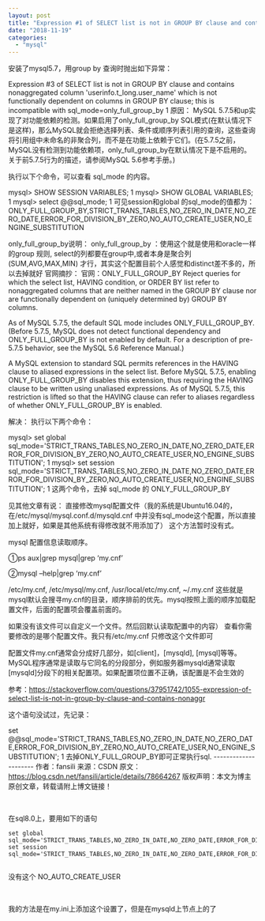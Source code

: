 ```yaml
---
layout: post
title: "Expression #1 of SELECT list is not in GROUP BY clause and contains nonaggregated column 'userinfo."
date: "2018-11-19"
categories: 
  - "mysql"
---
```


安装了mysql5.7，用group by 查询时抛出如下异常：

Expression #3 of SELECT list is not in GROUP BY clause and contains nonaggregated column 'userinfo.t\_long.user\_name' which is not functionally dependent on columns in GROUP BY clause; this is incompatible with sql\_mode=only\_full\_group\_by 1 原因： MySQL 5.7.5和up实现了对功能依赖的检测。如果启用了only\_full\_group\_by SQL模式(在默认情况下是这样)，那么MySQL就会拒绝选择列表、条件或顺序列表引用的查询，这些查询将引用组中未命名的非聚合列，而不是在功能上依赖于它们。(在5.7.5之前，MySQL没有检测到功能依赖项，only\_full\_group\_by在默认情况下是不启用的。关于前5.7.5行为的描述，请参阅MySQL 5.6参考手册。)

执行以下个命令，可以查看 sql\_mode 的内容。

mysql> SHOW SESSION VARIABLES; 1 mysql> SHOW GLOBAL VARIABLES; 1 mysql> select @@sql\_mode; 1 可见session和global 的sql\_mode的值都为： ONLY\_FULL\_GROUP\_BY,STRICT\_TRANS\_TABLES,NO\_ZERO\_IN\_DATE,NO\_ZERO\_DATE,ERROR\_FOR\_DIVISION\_BY\_ZERO,NO\_AUTO\_CREATE\_USER,NO\_ENGINE\_SUBSTITUTION

only\_full\_group\_by说明： only\_full\_group\_by ：使用这个就是使用和oracle一样的group 规则, select的列都要在group中,或者本身是聚合列(SUM,AVG,MAX,MIN) 才行，其实这个配置目前个人感觉和distinct差不多的，所以去掉就好 官网摘抄： 官网：ONLY\_FULL\_GROUP\_BY Reject queries for which the select list, HAVING condition, or ORDER BY list refer to nonaggregated columns that are neither named in the GROUP BY clause nor are functionally dependent on (uniquely determined by) GROUP BY columns.

As of MySQL 5.7.5, the default SQL mode includes ONLY\_FULL\_GROUP\_BY. (Before 5.7.5, MySQL does not detect functional dependency and ONLY\_FULL\_GROUP\_BY is not enabled by default. For a description of pre-5.7.5 behavior, see the MySQL 5.6 Reference Manual.)

A MySQL extension to standard SQL permits references in the HAVING clause to aliased expressions in the select list. Before MySQL 5.7.5, enabling ONLY\_FULL\_GROUP\_BY disables this extension, thus requiring the HAVING clause to be written using unaliased expressions. As of MySQL 5.7.5, this restriction is lifted so that the HAVING clause can refer to aliases regardless of whether ONLY\_FULL\_GROUP\_BY is enabled.

解决： 执行以下两个命令：

mysql> set global sql\_mode='STRICT\_TRANS\_TABLES,NO\_ZERO\_IN\_DATE,NO\_ZERO\_DATE,ERROR\_FOR\_DIVISION\_BY\_ZERO,NO\_AUTO\_CREATE\_USER,NO\_ENGINE\_SUBSTITUTION'; 1 mysql> set session sql\_mode='STRICT\_TRANS\_TABLES,NO\_ZERO\_IN\_DATE,NO\_ZERO\_DATE,ERROR\_FOR\_DIVISION\_BY\_ZERO,NO\_AUTO\_CREATE\_USER,NO\_ENGINE\_SUBSTITUTION'; 1 这两个命令，去掉 sql\_mode 的 ONLY\_FULL\_GROUP\_BY

见其他文章有说： 直接修改mysql配置文件（我的系统是Ubuntu16.04的，在/etc/mysql/mysql.conf.d/mysqld.cnf 中并没有sql\_mode这个配置，所以直接加上就好，如果是其他系统有得修改就不用添加了） 这个方法暂时没有式。

mysql 配置信息读取顺序。

①ps aux|grep mysql|grep ‘my.cnf’

②mysql –help|grep ‘my.cnf’

/etc/my.cnf, /etc/mysql/my.cnf, /usr/local/etc/my.cnf, ~/.my.cnf 这些就是mysql默认会搜寻my.cnf的目录，顺序排前的优先。mysql按照上面的顺序加载配置文件，后面的配置项会覆盖前面的。

如果没有该文件可以自定义一个文件。然后回默认读取配置中的内容） 查看你需要修改的是哪个配置文件。我只有/etc/my.cnf 只修改这个文件即可

配置文件my.cnf通常会分成好几部分，如\[client\]，\[mysqld\], \[mysql\]等等。MySQL程序通常是读取与它同名的分段部分，例如服务器mysqld通常读取\[mysqld\]分段下的相关配置项。如果配置项位置不正确，该配置是不会生效的

参考：https://stackoverflow.com/questions/37951742/1055-expression-of-select-list-is-not-in-group-by-clause-and-contains-nonaggr

这个语句没试过，先记录：

set @@sql\_mode='STRICT\_TRANS\_TABLES,NO\_ZERO\_IN\_DATE,NO\_ZERO\_DATE,ERROR\_FOR\_DIVISION\_BY\_ZERO,NO\_AUTO\_CREATE\_USER,NO\_ENGINE\_SUBSTITUTION'; 1 去掉ONLY\_FULL\_GROUP\_BY即可正常执行sql. --------------------- 作者：fansili 来源：CSDN 原文：https://blog.csdn.net/fansili/article/details/78664267 版权声明：本文为博主原创文章，转载请附上博文链接！

 

在sql8.0上，要用如下的语句

```
set global sql_mode='STRICT_TRANS_TABLES,NO_ZERO_IN_DATE,NO_ZERO_DATE,ERROR_FOR_DIVISION_BY_ZERO,NO_ENGINE_SUBSTITUTION';
set session sql_mode='STRICT_TRANS_TABLES,NO_ZERO_IN_DATE,NO_ZERO_DATE,ERROR_FOR_DIVISION_BY_ZERO,NO_ENGINE_SUBSTITUTION';


```

没有这个 NO\_AUTO\_CREATE\_USER

 

我的方法是在my.ini上添加这个设置了，但是在mysqld上节点上的了
